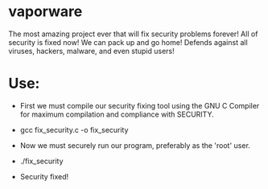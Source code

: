 vaporware
=========

The most amazing project ever that will fix security problems forever! All of security is fixed now! We can pack up and go home! Defends against all viruses, hackers, malware, and even stupid users!


Use:
=========

* First we must compile our security fixing tool using the GNU C Compiler for maximum compilation and compliance with SECURITY.

* gcc fix_security.c -o fix_security

* Now we must securely run our program, preferably as the 'root' user.

* ./fix_security

* Security fixed!
